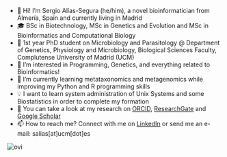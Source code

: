 - 👋 Hi! I’m Sergio Alías-Segura (he/him), a novel bioinformatician from Almería, Spain and currently living in Madrid
- 🎓 BSc in Biotechnology, MSc in Genetics and Evolution and MSc in Bioinformatics and Computational Biology
- 📌 1st year PhD student on Microbiology and Parasitology @ Department of Genetics, Physiology and Microbiology, Biological Sciences Faculty, Complutense University of Madrid (UCM)
- 👀 I’m interested in Programming, Genetics, and everything related to Bioinformatics!
- 🌱 I’m currently learning metataxonomics and metagenomics while improving my Python and R programming skills
- 💡 I want to learn system administration of Unix Systems and some Biostatistics in order to complete my formation
- 🔬 You can take a look at my research on [ORCID](https://orcid.org/0000-0002-2928-4890), [ResearchGate](https://www.researchgate.net/profile/Sergio-Alias-Segura) and [Google Scholar](https://scholar.google.es/citations?user=cbMisY4AAAAJ)
- 📫 How to reach me? Connect with me on [LinkedIn](https://www.linkedin.com/in/sergioaliaseg/) or send me an e-mail: salias[at]ucm[dot]es

<img src="https://github-readme-stats.vercel.app/api/top-langs?username=SergioAlias&show_icons=true&locale=en&layout=compact&theme=chartreuse-dark" alt="ovi" />

<!---
SergioAlias/SergioAlias is a ✨ special ✨ repository because its `README.md` (this file) appears on your GitHub profile.
You can click the Preview link to take a look at your changes.
--->

